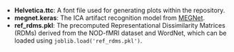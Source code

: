 - **Helvetica.ttc**: A font file used for generating plots within the repository.
- **megnet.keras**: The ICA artifact recognition model from [MEGNet](https://github.com/DeepLearningForPrecisionHealthLab/MegNET_2020).
- **ref_rdms.pkl**: The precomputed Representational Dissimilarity Matrices (RDMs) derived from the NOD-fMRI dataset and WordNet, which can be loaded using `joblib.load('ref_rdms.pkl')`.
